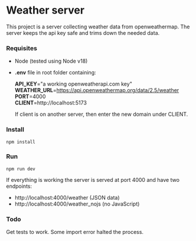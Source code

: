 # Weather server

This project is a server collecting weather data from openweathermap. The server keeps the api key safe and trims down the needed data.

### Requisites
 - Node (tested using Node v18)
 - **.env** file in root folder containing:

    **API_KEY**="a working openweatherapi.com key"  
    **WEATHER_URL**=https://api.openweathermap.org/data/2.5/weather  
    **PORT**=4000  
    **CLIENT**=http://localhost:5173

    If client is on another server, then enter the new domain under CLIENT.

### Install
    
    npm install


### Run
    npm run dev

If everything is working the server is served at port 4000 and have two endpoints:
 - http://localhost:4000/weather (JSON data)
 - http://localhost:4000/weather_nojs (no JavaScript)


### Todo
Get tests to work. Some import error halted the process.